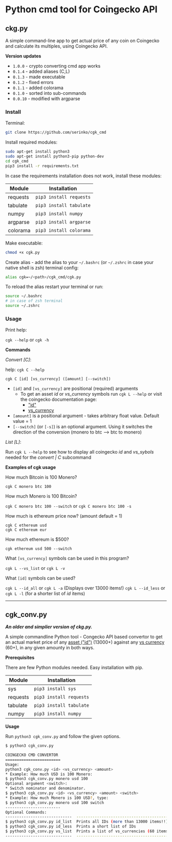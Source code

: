 # Python cmd tool for Coingecko API

## ckg.py

A simple command-line app to get actual price of any coin on Coingecko and calculate its multiples, using Coingecko API.

**Version updates** 

- `1.0.0` - crypto converting cmd app works
- `0.1.4` - added aliases (C,L)
- `0.1.3` - made executable
- `0.1.2` - fixed errors
- `0.1.1` - added colorama
- `0.1.0` - sorted into sub-commands
- `0.0.10` - modified with argparse

### Install

Terminal:
```sh
git clone https://github.com/serinko/cgk_cmd
```
Install required modules:

```sh
sudo apt-get install python3
sudo apt-get install python3-pip python-dev
cd cgk_cmd
pip3 install -r requirements.txt
```

In case the requirements installation does not work, install these modules:

| Module | Installation |
| --- | --- |
| requests | `pip3 install requests` |
| tabulate | `pip3 install tabulate` |
| numpy | `pip3 install numpy` |
| argparse | `pip3 install argparse` |
| colorama | `pip3 install colorama` |

Make executable:

```sh
chmod +x cgk.py
```

Create alias - add the alias to your `~/.bashrc` (or `~/.zshrc` in case your native shell is zsh) terminal config:

```sh
alias cgk=~/<path>/cgk_cmd/cgk.py
```

To reload the alias restart your terminal or run:
```sh
source ~/.bashrc
# in case of zsh terminal
source ~/.zshrc
```

### Usage

Print help:

`cgk --help` or `cgk -h`

**Commands**

*Convert [C]*:

help: `cgk C --help`

`cgk C [id] [vs_currency] ([amount] [--switch])`

* `[id]` and `[vs_currency]` are positional (required) arguments
    * To get an asset *id* or *vs_currency* symbols run `cgk L --help` or visit the coingecko documentation page:
        - ["id"](https://api.coingecko.com/api/v3/coins/list)
        - [vs_currency](https://api.coingecko.com/api/v3/simple/supported_vs_currencies)
* `[amount]` is a positional argument - takes arbitrary float value. Default value = 1
* `[--switch]` (or `[-s]`) is an optional argument. Using it switches the direction of the conversion (monero to btc --> btc to monero)

*List [L]*:

Run `cgk L --help` to see how to display all coingecko *id* and *vs_sybols* needed for the *convert | C* subcommand
    
**Examples of cgk usage**

How much Bitcoin is 100 Monero?

`cgk C monero btc 100`

How much Monero is 100 Bitcoin?

`cgk C monero btc 100 --switch` or `cgk C monero btc 100 -s`

How much is ethereum price now? (amount default = 1)
```
cgk C ethereum usd
cgk C ethereum eur
```

How much ethereum is $500?

`cgk ethereum usd 500 --switch`

What `[vs_currency]` symbols can be used in this program?

`cgk L --vs_list` or `cgk L -v`

What `[id]` symbols can be used?

`cgk L --id_all` or `cgk L -a` (Displays over 13000 items!)
`cgk L --id_less` or `cgk L -l` (for a shorter list of *id* items) 


---

## cgk_conv.py

***An older and simplier version of ckg.py.***

A simple commandline Python tool - Congecko API based convertor to get an actual market price of any [asset ("id")](https://api.coingecko.com/api/v3/coins/list) (13000+) against any [vs currency](https://api.coingecko.com/api/v3/simple/supported_vs_currencies) (60+), in any given amounty in both ways. 

**Prerequisites**

There are few Python modules needed. Easy installation with pip.

| Module | Installation |
| --- | --- |
| sys | `pip3 install sys` |
| requests | `pip3 install requests` |
| tabulate | `pip3 install tabulate` |
| numpy | `pip3 install numpy` |

**Usage**

Run `python3 cgk_conv.py` and follow the given options.

```bash
$ python3 cgk_conv.py        

COINGECKO CMD CONVERTOR
========================
Usage: 
python3 cgk_conv.py <id> <vs_currency> <amount>
* Example: How much USD is 100 Monero:
$ python3 cgk_conv.py monero usd 100
Optional argument <switch>:
* Switch nominator and denominator.
$ python3 cgk_conv.py <id> <vs_currency> <amount> <switch>
* Example: How much Monero is 100 USD?, type:
$ python3 cgk_conv.py monero usd 100 switch
------------------------
Optional Commands:
-----------------------------  -----------------------------------------
$ python3 cgk_conv.py id_list  Prints all IDs (more than 13000 items!!)
$ python3 cgk_conv.py id_less  Prints a short list of IDs
$ python3 cgk_conv.py vs_list  Prints a list of vs_currencies (60 items)
-----------------------------  -----------------------------------------
```
